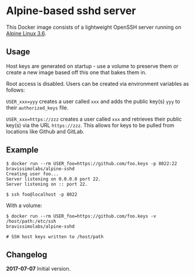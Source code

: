 # Alpine-based sshd server

This Docker image consists of a lightweight OpenSSH server running on [Alpine Linux 3.6](https://hub.docker.com/_/alpine/).

## Usage

Host keys are generated on startup - use a volume to preserve them or create a new image based off
this one that bakes them in.

Root access is disabled. Users can be created via environment variables as follows:

`USER_xxx=yyy` creates a user called `xxx` and adds the public key(s) `yyy` to their
`authorized_keys` file.

`USER_xxx=https://zzz` creates a user called `xxx` and retrieves their public key(s) via the
URL `https://zzz`. This allows for keys to be pulled from locations like
Github and GitLab.

## Example

```
$ docker run --rm USER_foo=https://github.com/foo.keys -p 8022:22 bravissimolabs/alpine-sshd
Creating user foo...
Server listening on 0.0.0.0 port 22.
Server listening on :: port 22.

$ ssh foo@localhost -p 8022
```

With a volume:
```
$ docker run --rm USER_foo=https://github.com/foo.keys -v /host/path:/etc/ssh
bravissimolabs/alpine-sshd

# SSH host keys written to /host/path
```

## Changelog

**2017-07-07** Initial version.
